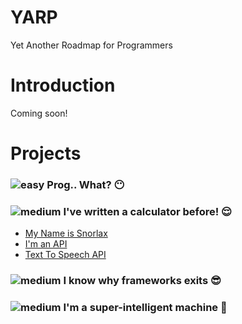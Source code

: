 # YARP
Yet Another Roadmap for Programmers

# Introduction
Coming soon!

# Projects

### ![easy](https://img.shields.io/badge/Easy-3fa017)  Prog.. What? 😶

### ![medium](https://img.shields.io/badge/Medium-bd9322)  I've written a calculator before! 😌
- [My Name is Snorlax](https://gist.github.com/log101/cae289704aec54fa054c05b26833a86b)
- [I'm an API](https://gist.github.com/log101/17d34b7f920bb1bc98ace527befb160a)
- [Text To Speech API](https://gist.github.com/Sddilora/7da48f8c2ee7fa89932c848fdf21171e)

### ![medium](https://img.shields.io/badge/Hard-c6680d)  I know why frameworks exits 😎

### ![medium](https://img.shields.io/badge/Legendary-a01717)  I'm a super-intelligent machine 🤖
